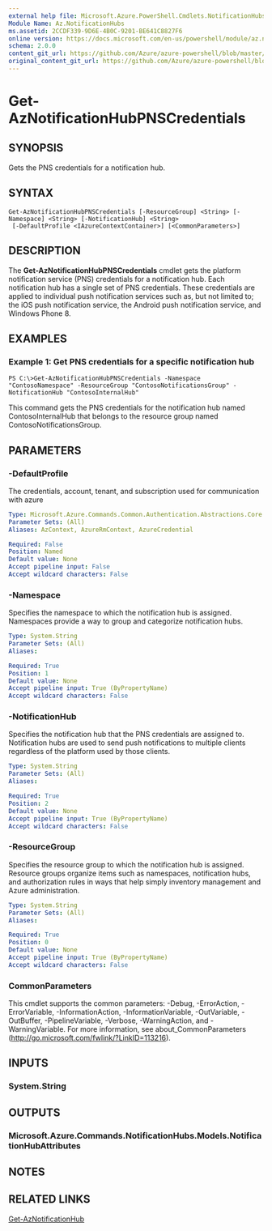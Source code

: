```yaml
---
external help file: Microsoft.Azure.PowerShell.Cmdlets.NotificationHubs.dll-Help.xml
Module Name: Az.NotificationHubs
ms.assetid: 2CCDF339-9D6E-4B0C-9201-BE641C8827F6
online version: https://docs.microsoft.com/en-us/powershell/module/az.notificationhubs/get-aznotificationhubpnscredentials
schema: 2.0.0
content_git_url: https://github.com/Azure/azure-powershell/blob/master/src/ResourceManager/NotificationHubs/Commands.NotificationHubs/help/Get-AzNotificationHubPNSCredentials.md
original_content_git_url: https://github.com/Azure/azure-powershell/blob/master/src/ResourceManager/NotificationHubs/Commands.NotificationHubs/help/Get-AzNotificationHubPNSCredentials.md
---
```


# Get-AzNotificationHubPNSCredentials

## SYNOPSIS
Gets the PNS credentials for a notification hub.

## SYNTAX

```
Get-AzNotificationHubPNSCredentials [-ResourceGroup] <String> [-Namespace] <String> [-NotificationHub] <String>
 [-DefaultProfile <IAzureContextContainer>] [<CommonParameters>]
```

## DESCRIPTION
The **Get-AzNotificationHubPNSCredentials** cmdlet gets the platform notification service (PNS) credentials for a notification hub.
Each notification hub has a single set of PNS credentials.
These credentials are applied to individual push notification services such as, but not limited to; the iOS push notification service, the Android push notification service, and Windows Phone 8.

## EXAMPLES

### Example 1: Get PNS credentials for a specific notification hub
```
PS C:\>Get-AzNotificationHubPNSCredentials -Namespace "ContosoNamespace" -ResourceGroup "ContosoNotificationsGroup" -NotificationHub "ContosoInternalHub"
```

This command gets the PNS credentials for the notification hub named ContosoInternalHub that belongs to the resource group named ContosoNotificationsGroup.

## PARAMETERS

### -DefaultProfile
The credentials, account, tenant, and subscription used for communication with azure

```yaml
Type: Microsoft.Azure.Commands.Common.Authentication.Abstractions.Core.IAzureContextContainer
Parameter Sets: (All)
Aliases: AzContext, AzureRmContext, AzureCredential

Required: False
Position: Named
Default value: None
Accept pipeline input: False
Accept wildcard characters: False
```

### -Namespace
Specifies the namespace to which the notification hub is assigned.
Namespaces provide a way to group and categorize notification hubs.

```yaml
Type: System.String
Parameter Sets: (All)
Aliases:

Required: True
Position: 1
Default value: None
Accept pipeline input: True (ByPropertyName)
Accept wildcard characters: False
```

### -NotificationHub
Specifies the notification hub that the PNS credentials are assigned to.
Notification hubs are used to send push notifications to multiple clients regardless of the platform used by those clients.

```yaml
Type: System.String
Parameter Sets: (All)
Aliases:

Required: True
Position: 2
Default value: None
Accept pipeline input: True (ByPropertyName)
Accept wildcard characters: False
```

### -ResourceGroup
Specifies the resource group to which the notification hub is assigned.
Resource groups organize items such as namespaces, notification hubs, and authorization rules in ways that help simply inventory management and Azure administration.

```yaml
Type: System.String
Parameter Sets: (All)
Aliases:

Required: True
Position: 0
Default value: None
Accept pipeline input: True (ByPropertyName)
Accept wildcard characters: False
```

### CommonParameters
This cmdlet supports the common parameters: -Debug, -ErrorAction, -ErrorVariable, -InformationAction, -InformationVariable, -OutVariable, -OutBuffer, -PipelineVariable, -Verbose, -WarningAction, and -WarningVariable. For more information, see about_CommonParameters (http://go.microsoft.com/fwlink/?LinkID=113216).

## INPUTS

### System.String

## OUTPUTS

### Microsoft.Azure.Commands.NotificationHubs.Models.NotificationHubAttributes

## NOTES

## RELATED LINKS

[Get-AzNotificationHub](./Get-AzNotificationHub.md)


